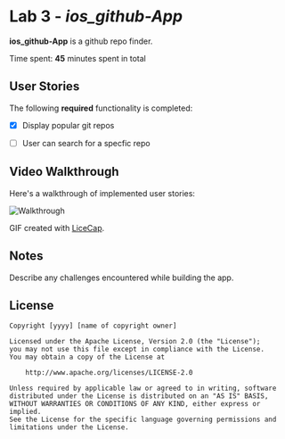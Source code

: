 # Lab 3 - *ios_github-App*

**ios_github-App** is a github repo finder.

Time spent: **45** minutes spent in total

## User Stories

The following **required** functionality is completed:

- [x] Display popular git repos
- [ ] User can search for a specfic repo


## Video Walkthrough 

Here's a walkthrough of implemented user stories:

![Walkthrough](https://www.youtube.com/watch?v=hRFsmlNtYww)

GIF created with [LiceCap](http://www.cockos.com/licecap/).

## Notes

Describe any challenges encountered while building the app.

## License

    Copyright [yyyy] [name of copyright owner]

    Licensed under the Apache License, Version 2.0 (the "License");
    you may not use this file except in compliance with the License.
    You may obtain a copy of the License at

        http://www.apache.org/licenses/LICENSE-2.0

    Unless required by applicable law or agreed to in writing, software
    distributed under the License is distributed on an "AS IS" BASIS,
    WITHOUT WARRANTIES OR CONDITIONS OF ANY KIND, either express or implied.
    See the License for the specific language governing permissions and
    limitations under the License.
